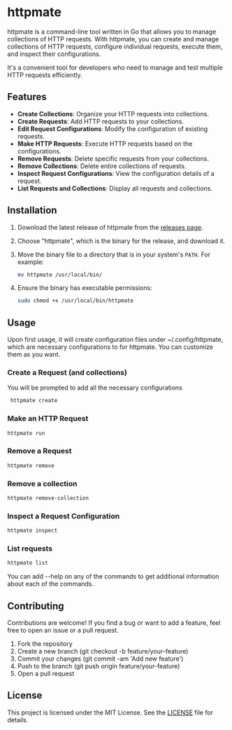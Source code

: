 # httpmate

httpmate is a command-line tool written in Go that allows you to manage 
collections of HTTP requests. With httpmate, you can create and manage 
collections of HTTP requests, configure individual requests, execute them, and 
inspect their configurations. 

It's a convenient tool for developers who need to manage and test multiple 
HTTP requests efficiently.

## Features

- **Create Collections**: Organize your HTTP requests into collections.
- **Create Requests**: Add HTTP requests to your collections.
- **Edit Request Configurations**: Modify the configuration of existing requests.
- **Make HTTP Requests**: Execute HTTP requests based on the configurations.
- **Remove Requests**: Delete specific requests from your collections.
- **Remove Collections**: Delete entire collections of requests.
- **Inspect Request Configurations**: View the configuration details of a request.
- **List Requests and Collections**: Display all requests and collections.

## Installation

1. Download the latest release of httpmate from the [releases page](https://github.com/joaocgduarte/httpmate/releases).

2. Choose "httpmate", which is the binary for the release, and download it.

3. Move the binary file to a directory that is in your system's `PATH`. For example:

    ```sh
    mv httpmate /usr/local/bin/
    ```

4. Ensure the binary has executable permissions:

    ```sh
    sudo chmod +x /usr/local/bin/httpmate
    ```

## Usage
Upon first usage, it will create configuration files under ~/.config/httpmate,
which are necessary configurations to for httpmate. You can customize them as
you want.

### Create a Request (and collections)
You will be prompted to add all the necessary configurations

```sh
 httpmate create 
```

### Make an HTTP Request
```sh
httpmate run
```

### Remove a Request
```sh
httpmate remove
```

### Remove a collection
```sh
httpmate remove-collection
```

### Inspect a Request Configuration
```sh
httpmate inspect
```

### List requests
```sh
httpmate list
```

You can add --help on any of the commands to get additional information about 
each of the commands.


## Contributing
Contributions are welcome! If you find a bug or want to add a feature, feel 
free to open an issue or a pull request.

1. Fork the repository
2. Create a new branch (git checkout -b feature/your-feature)
3. Commit your changes (git commit -am 'Add new feature')
4. Push to the branch (git push origin feature/your-feature)
5. Open a pull request

## License
This project is licensed under the MIT License. See the [LICENSE](LICENSE) file for details.
